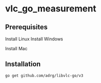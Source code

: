 # vlc_go_measurement

## Prerequisites

Install Linux
Install Windows

Install Mac

## Installation

```
go get github.com/adrg/libvlc-go/v3
```
